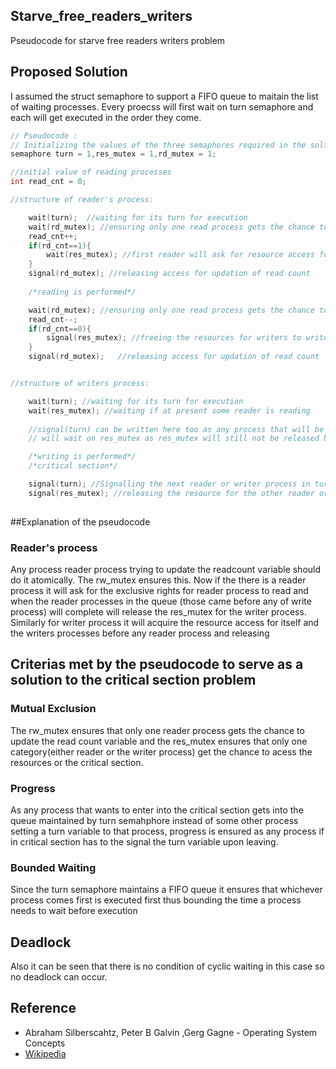 ## Starve_free_readers_writers 
Pseudocode for starve free readers writers problem

## Proposed Solution
I assumed the struct semaphore to support a FIFO queue to maitain the list of waiting processes. Every proecss will first wait on turn semaphore and each will get executed in the order they come.

``` cpp
// Pseudocode :
// Initializing the values of the three semaphores required in the soltuion
semaphore turn = 1,res_mutex = 1,rd_mutex = 1;

//initial value of reading processes
int read_cnt = 0;

//structure of reader's process:

    wait(turn);  //waiting for its turn for execution
    wait(rd_mutex); //ensuring only one read process gets the chance to update read_cnt
    read_cnt++;
    if(rd_cnt==1){
        wait(res_mutex); //first reader will ask for resource access for readers
    }
    signal(rd_mutex); //releasing access for updation of read count
    
    /*reading is performed*/

    wait(rd_mutex); //ensuring only one read process gets the chance to update read_cnt
    read_cnt--;
    if(rd_cnt==0){
        signal(res_mutex); //freeing the resources for writers to write
    }
    signal(rd_mutex);   //releasing access for updation of read count


//structure of writers process:

    wait(turn); //waiting for its turn for execution
    wait(res_mutex); //waiting if at present some reader is reading
    
    //signal(turn) can be written here too as any process that will be removed from turn semaphore's list 
    // will wait on res_mutex as res_mutex will still not be released by the writing process 

    /*writing is performed*/
    /*critical section*/

    signal(turn); //Signalling the next reader or writer process in turn queue to wakeup
    signal(res_mutex); //releasing the resource for the other reader or writer process
    
```
##Explanation of the pseudocode
### Reader's process
Any process reader process trying to update the readcount variable should do it atomically. The rw_mutex ensures this. Now if the there is a reader process it will ask for the exclusive rights for reader process to read and when the reader processes in the queue (those came before any of write process) will complete will release the res_mutex for the writer process. Similarly for writer process it will acquire the resource access for itself and the writers processes before any reader process and releasing 

## Criterias met by the pseudocode to serve as a solution to the critical section problem

### Mutual Exclusion
The rw_mutex ensures that only one reader process gets the chance to update the read count variable and the res_mutex ensures that only one category(either reader or the writer process) get the chance to acess the resources or the critical section.
### Progress
As any process that wants to enter into the critical section gets into the queue maintained by turn semahphore instead of some other process setting a turn variable to that process, progress is ensured as any process if in critical section has to the signal the turn variable upon leaving. 
### Bounded Waiting
Since the turn semaphore maintains a FIFO queue it ensures that whichever process comes first is executed first thus bounding the time a process needs to wait before execution

## Deadlock
Also it can be seen that there is no condition of cyclic waiting in this case so no deadlock can occur.

## Reference
- Abraham Silberscahtz, Peter B Galvin ,Gerg Gagne - Operating System Concepts
- [Wikipedia](https://en.wikipedia.org/wiki/Readers%E2%80%93writers_problem)
